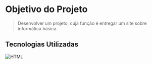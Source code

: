 # Objetivo do Projeto
> Desenvolver um projeto, cuja função é entregar um site sobre informática básica.
## Tecnologias Utilizadas
![HTML](https://w7.pngwing.com/pngs/201/90/png-transparent-logo-html-html)